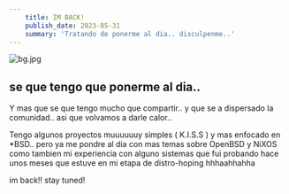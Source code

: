 ```yaml
---
    title: IM BACK!
    publish_date: 2023-05-31
    summary: 'Tratando de ponerme al dia.. disculpenme..'
---
```


![bg.jpg]({{site.baseurl}}/posts/bg.jpg)

## se que tengo que ponerme al dia.. 

Y mas que se que tengo mucho que compartir.. y que se a dispersado la comunidad.. asi que volvamos a darle calor..


Tengo algunos proyectos muuuuuuy simples ( K.I.S.S ) y mas enfocado en *BSD.. pero ya me pondre al dia con mas temas sobre OpenBSD y NiXOS como tambien mi experiencia con alguno sistemas que fui probando hace unos meses que estuve en mi etapa de distro-hoping hhhaahhahha

im back!! stay tuned!
